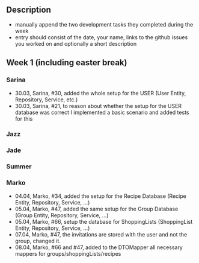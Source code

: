 ## Description
- manually append the two development tasks they completed during the week
- entry should consist of the date, your name, links to the github issues you worked on and optionally a short description 



## Week 1 (including easter break)

### Sarina
- 30.03, Sarina, #30, added the whole setup for the USER (User Entity, Repository, Service, etc.)
- 30.03, Sarina, #21, to reason about whether the setup for the USER database was correct I implemented a basic scenario and added tests for this

### Jazz


### Jade


### Summer


### Marko
- 04.04, Marko, #34, added the setup for the Recipe Database (Recipe Entity, Repository, Service, ...)
- 05.04, Marko, #47, added the same setup for the Group Database (Group Entity, Repository, Service, ...)
- 05.04, Marko, #66, setup the database for ShoppingLists (ShoppingList Entity, Repository, Service, ...)
- 07.04, Marko, #47, the invitations are stored with the user and not the group, changed it.
- 08.04, Marko, #66 and #47, added to the DTOMapper all necessary mappers for groups/shoppingLists/recipes 